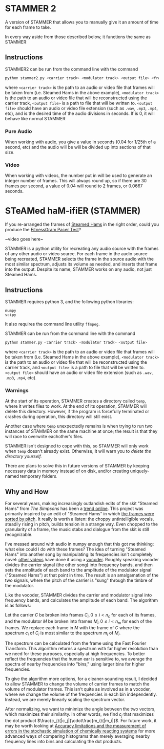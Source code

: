# STAMMER 2
A version of STAMMER that allows you to manually give it an amount of time for each frame to take. 

In every way aside from those described below, it functions the same as STAMMER


## Instructions

STAMMER2 can be run from the command line with the command

```sh
python stammer2.py <carrier track> <modulator track> <output file> <frame length>
```

where `<carrier track>` is the path to an audio or video file that frames will be taken from (i.e. Steamed Hams in the above example), `<modulator track>` is the path to an audio or video file that will be reconstructed using the carrier track, `<output file>` is a path to file that will be written to. `<output file>` should have an audio or video file extension (such as `.wav`, `.mp3`, `.mp4`, etc), and <frame length> is the desired time of the audio divisions in seconds. If <frame length> is 0, it will behave like normal STAMMER

### Pure Audio
When working with audio, you give a value in seconds (0.04 for 1/25th of a second, etc) and the audio will be will be divided up into sections of that size.

### Video
When working with videos, the number put in will be used to generate an integer number of frames. This will always round up, so if there are 30 frames per second, a value of 0.04 will round to 2 frames, or 0.0667 seconds. 



# STeAMed haM-ifiER (STAMMER)

If you re-arranged the frames of [Steamed Hams](https://www.youtube.com/watch?v=4jXEuIHY9ic) in the right order, could you produce the [FitnessGram Pacer Test](https://www.youtube.com/watch?v=Y82jDHRrswc)?

~video goes here~

STAMMER is a python utility for recreating any audio source with the frames of any other audio or video source.
For each frame in the audio source being recreated, STAMMER selects the frame in the source audio with the most similar spectrum, adjusts its volume as needed, and inserts that frame into the output. Despite its name, STAMMER works on any audio, not just Steamed Hams.

## Instructions

STAMMER requires python 3, and the following python libraries:

```
numpy
scipy
```

It also requires the command line utility `ffmpeg`.

STAMMER can be run from the command line with the command

```sh
python stammer.py <carrier track> <modulator track> <output file>
```

where `<carrier track>` is the path to an audio or video file that frames will be taken from (i.e. Steamed Hams in the above example), `<modulator track>` is the path to an audio or video file that will be reconstructed using the carrier track, and `<output file>` is a path to file that will be written to. `<output file>` should have an audio or video file extension (such as `.wav`, `.mp3`, `.mp4`, etc).

### Warnings
At the start of its operation, STAMMER creates a directory called `temp`, where it writes files to work. At the end of its operation, STAMMER will delete this directory. However, if the program is forcefully terminated or crashes during operation, this directory will still exist.

Another case where `temp` unexpectedly remains is when trying to run two instances of STAMMER on the same machine at once; the result is that they will race to overwrite eachother's files.

STAMMER isn't designed to cope with this, so STAMMER will only work when `temp` doesn't already exist. Otherwise, it will warn you to _delete the directory yourself._

There are plans to solve this in future versions of STAMMER by keeping necessary data in memory instead of on disk, and/or creating uniquely-named temporary folders.

## Why and How

For several years, making increasingly outlandish edits of the skit "Steamed Hams" from *The Simpsons* has been a [trend online](https://knowyourmeme.com/memes/steamed-hams). This project was primarily inspired by an edit of "Steamed Hams" in which [the frames were sorted by pitch](https://www.youtube.com/watch?v=iWFRKZek0FI). It really is worth a listen: the choppy untintelligible vocals, steadily rising in pitch, builds tension in a strange way. Even chopped to the granularity of a frame, the music stabs and dialogue from the skit is still recognizable.

I've messed around with audio in numpy enough that this got me thinking: what else could I do with these frames? The idea of turning "Steamed Hams" into another song by manipulating its frequencies isn't completely novel: [other videos](https://www.youtube.com/watch?v=QUb3stxzTpE) have done it using a [vocoder](https://www.youtube.com/watch?v=QUb3stxzTpE). Roughly speaking vocoder divides the carrier signal (the other song) into frequency bands, and then sets the amplitude of each band to the amplitude of the modulator signal ("Steamed Hams") at that point in time. The result is an amalgamation of the two signals, where the pitch of the carrier is "sung" through the timbre of the modulator.

Like the vocoder, STAMMER divides the carrier and modulator signal into frequency bands, and calculates the amplitude of each band. The algorithm is as follows:

Let the carrier $C$ be broken into frames $C_i, 0 \leq i < n_c$ for each of its frames, and the modulator $M$ be broken into frames $M_i, 0 \leq i < n_m$ for each of the frames. We replace each frame in $M$ with the frame of $C$ where the spectrum $c_i$ of $C_i$ is most similar to the spectrum $m_i$ of $M_i$. 

The spectrum can be calculated from the frame using the Fast Fourier Transform. This algorithm returns a spectrum with far higher resolution than we need for these purposes, especially at high frequencies. To better reflect the frequencies that the human ear is sensitive to, we average the spectra of nearby frequencies into "bins," using larger bins for higher frequencies. 

To give the algorithm more options, for a cleaner-sounding result, I decided to allow STAMMER to change the volume of carrier frames to match the volume of modulator frames. This isn't quite as involved as in a vocoder, where we change the volume of the frequencies in each bin independently. Instead, we are merely linearly scaling the spectrum vector. 

After normalizing, we want to minimize the angle between the two vectors, which maximizes their similarity. In other words, we find $c_j$ that maximizes the dot product $\frac{c_j}{|c_j|}\cdot\frac{m_i}{|m_i|}$. For future work, it may be worth looking at [Accuracy limitations and the measurement of errors in the stochastic simulation of chemically reacting systems](https://www.sciencedirect.com/science/article/pii/S0021999105003074?casa_token=-OjUKZ73eCwAAAAA:2-eLNPyv6uj7Kucqmt-ex8wKHWZQVh7A9vcFX1UKqP2QnGyovpxg4jFkxUMeAiuiuS_0be4zzQ) for more advanced ways of comparing histograms than merely averaging nearby frequency lines into bins and calculating the dot products.

